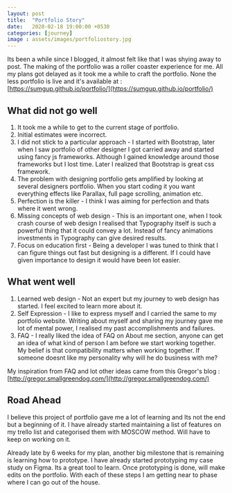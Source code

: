 ```yaml
---
layout: post
title:  "Portfolio Story"
date:   2020-02-18 19:00:00 +0530
categories: [journey]
image : assets/images/portfoliostory.jpg
---
```


Its been a while since I blogged, it almost felt like that I was shying away to post. The making of the portfolio was a roller coaster experience for me.  All my plans got delayed as it took me a while to craft the portfolio.  None the less portfolio is live and it's available at : [https://sumgup.github.io/portfolio/](https://sumgup.github.io/portfolio/)

## What did not go well

1. It took me a while to get to the current stage of portfolio.
2. Initial estimates were incorrect.
3. I did not stick to a particular approach - I started with Bootstrap, later when I saw portfolio of other designer I got carried away and started using fancy js frameworks. Although I gained knowledge around those frameworks but I lost time. Later I realized that Bootstrap is great css framework.
4. The problem with designing portfolio gets amplified by looking at several designers portfolio.  When you start coding it you want everything effects like Parallax, full page scrolling, animation etc.
5. Perfection is the killer - I think I was aiming for perfection and thats where it went wrong. 
6. Missing concepts of web design - This is an important one, when I took crash course of web design I realised that Typography itself is such a powerful thing that it could convey a lot.  Instead of fancy animations investments in Typography can give desired results.
7. Focus on education first - Being a developer I was tuned to think that I can figure things out fast but designing is a different.  If I could have given importance to design it would have been lot easier.

## What went well

1. Learned web design - Not an expert but my journey to web design has started.  I feel excited to learn more about it.
2. Self Expression - I like to express myself and I carried the same to my portfolio website.   Writing about myself and sharing my journey gave me lot of mental power, I realised my past accomplishments and failures. 
3. FAQ - I really liked the idea of FAQ on About me section, anyone can get an idea of what kind of person I am before we start working together.  My belief is that compatibility matters when working together.  If someone doesnt like my personality why will he do business with me? 

 My inspiration from FAQ and lot other ideas came from this Gregor's blog : [http://gregor.smallgreendog.com/](http://gregor.smallgreendog.com/)

## Road Ahead

I believe this project of portfolio gave me a lot of learning and Its not the end but a beginning of it.  I have already started maintaining a list of features on my trello list and categorised them with MOSCOW method.  Will have to keep on working on it. 

Already late by 6 weeks for my plan, another big milestone that is remaining is learning how to prototype.  I have already started prototyping my case study on Figma.  Its a great tool to learn. Once prototyping is done, will make  edits on the portfolio.  With each of these steps I am getting near to phase where I can go out of the house.

 